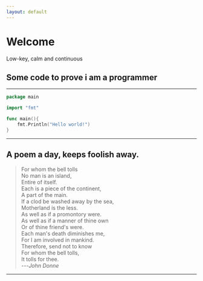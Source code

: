 ```yaml
---
layout: default
---
```


# Welcome
Low-key, calm and continuous

## Some code to prove i am a programmer

---
```go
package main

import "fmt"

func main(){
	fmt.Println("Hello world!")
}
```

---
## A poem a day, keeps foolish away.
> For whom the bell tolls   
> No man is an island,   
Entire of itself.   
Each is a piece of the continent,   
A part of the main.   
If a clod be washed away by the sea,   
Motherland is the less.   
As well as if a promontory were.   
As well as if a manner of thine own   
Or of thine friend's were.   
Each man's death diminishes me,   
For I am involved in mankind.   
Therefore, send not to know   
For whom the bell tolls,   
It tolls for thee.   
---<cite>John Donne</cite>
---
